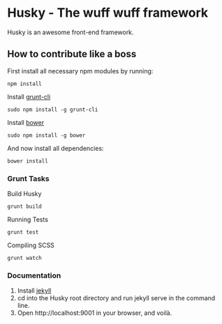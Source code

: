 # Husky - The wuff wuff framework

Husky is an awesome front-end framework.



## How to contribute like a boss

First install all necessary npm modules by running:

	npm install

Install [grunt-cli](http://gruntjs.com/getting-started#installing-the-cli)

    sudo npm install -g grunt-cli

Install [bower](http://bower.io)

    sudo npm install -g bower

And now install all dependencies:

	bower install

### Grunt Tasks

Build Husky

	grunt build

Running Tests

	grunt test

Compiling SCSS
	
	grunt watch


### Documentation

1. Install [jekyll](http://jekyllrb.com/)
2. cd into the Husky root directory and run jekyll serve in the command line.
3. Open http://localhost:9001 in your browser, and voilà.